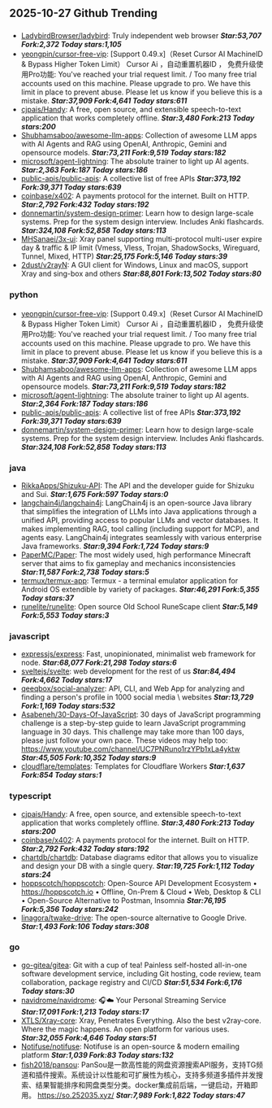 ## 2025-10-27 Github Trending

### 
* [LadybirdBrowser/ladybird](https://github.com/LadybirdBrowser/ladybird): Truly independent web browser ***Star:53,707 Fork:2,372 Today stars:1,105***
* [yeongpin/cursor-free-vip](https://github.com/yeongpin/cursor-free-vip): [Support 0.49.x]（Reset Cursor AI MachineID & Bypass Higher Token Limit） Cursor Ai ，自动重置机器ID ， 免费升级使用Pro功能: You've reached your trial request limit. / Too many free trial accounts used on this machine. Please upgrade to pro. We have this limit in place to prevent abuse. Please let us know if you believe this is a mistake. ***Star:37,909 Fork:4,641 Today stars:611***
* [cjpais/Handy](https://github.com/cjpais/Handy): A free, open source, and extensible speech-to-text application that works completely offline. ***Star:3,480 Fork:213 Today stars:200***
* [Shubhamsaboo/awesome-llm-apps](https://github.com/Shubhamsaboo/awesome-llm-apps): Collection of awesome LLM apps with AI Agents and RAG using OpenAI, Anthropic, Gemini and opensource models. ***Star:73,211 Fork:9,519 Today stars:182***
* [microsoft/agent-lightning](https://github.com/microsoft/agent-lightning): The absolute trainer to light up AI agents. ***Star:2,363 Fork:187 Today stars:186***
* [public-apis/public-apis](https://github.com/public-apis/public-apis): A collective list of free APIs ***Star:373,192 Fork:39,371 Today stars:639***
* [coinbase/x402](https://github.com/coinbase/x402): A payments protocol for the internet. Built on HTTP. ***Star:2,792 Fork:432 Today stars:192***
* [donnemartin/system-design-primer](https://github.com/donnemartin/system-design-primer): Learn how to design large-scale systems. Prep for the system design interview. Includes Anki flashcards. ***Star:324,108 Fork:52,858 Today stars:113***
* [MHSanaei/3x-ui](https://github.com/MHSanaei/3x-ui): Xray panel supporting multi-protocol multi-user expire day & traffic & IP limit (Vmess, Vless, Trojan, ShadowSocks, Wireguard, Tunnel, Mixed, HTTP) ***Star:25,175 Fork:5,146 Today stars:39***
* [2dust/v2rayN](https://github.com/2dust/v2rayN): A GUI client for Windows, Linux and macOS, support Xray and sing-box and others ***Star:88,801 Fork:13,502 Today stars:80***

### python
* [yeongpin/cursor-free-vip](https://github.com/yeongpin/cursor-free-vip): [Support 0.49.x]（Reset Cursor AI MachineID & Bypass Higher Token Limit） Cursor Ai ，自动重置机器ID ， 免费升级使用Pro功能: You've reached your trial request limit. / Too many free trial accounts used on this machine. Please upgrade to pro. We have this limit in place to prevent abuse. Please let us know if you believe this is a mistake. ***Star:37,909 Fork:4,641 Today stars:611***
* [Shubhamsaboo/awesome-llm-apps](https://github.com/Shubhamsaboo/awesome-llm-apps): Collection of awesome LLM apps with AI Agents and RAG using OpenAI, Anthropic, Gemini and opensource models. ***Star:73,211 Fork:9,519 Today stars:182***
* [microsoft/agent-lightning](https://github.com/microsoft/agent-lightning): The absolute trainer to light up AI agents. ***Star:2,364 Fork:187 Today stars:186***
* [public-apis/public-apis](https://github.com/public-apis/public-apis): A collective list of free APIs ***Star:373,192 Fork:39,371 Today stars:639***
* [donnemartin/system-design-primer](https://github.com/donnemartin/system-design-primer): Learn how to design large-scale systems. Prep for the system design interview. Includes Anki flashcards. ***Star:324,108 Fork:52,858 Today stars:113***

### java
* [RikkaApps/Shizuku-API](https://github.com/RikkaApps/Shizuku-API): The API and the developer guide for Shizuku and Sui. ***Star:1,675 Fork:597 Today stars:0***
* [langchain4j/langchain4j](https://github.com/langchain4j/langchain4j): LangChain4j is an open-source Java library that simplifies the integration of LLMs into Java applications through a unified API, providing access to popular LLMs and vector databases. It makes implementing RAG, tool calling (including support for MCP), and agents easy. LangChain4j integrates seamlessly with various enterprise Java frameworks. ***Star:9,394 Fork:1,724 Today stars:9***
* [PaperMC/Paper](https://github.com/PaperMC/Paper): The most widely used, high performance Minecraft server that aims to fix gameplay and mechanics inconsistencies ***Star:11,587 Fork:2,738 Today stars:5***
* [termux/termux-app](https://github.com/termux/termux-app): Termux - a terminal emulator application for Android OS extendible by variety of packages. ***Star:46,291 Fork:5,355 Today stars:37***
* [runelite/runelite](https://github.com/runelite/runelite): Open source Old School RuneScape client ***Star:5,149 Fork:5,553 Today stars:3***

### javascript
* [expressjs/express](https://github.com/expressjs/express): Fast, unopinionated, minimalist web framework for node. ***Star:68,077 Fork:21,298 Today stars:6***
* [sveltejs/svelte](https://github.com/sveltejs/svelte): web development for the rest of us ***Star:84,494 Fork:4,662 Today stars:17***
* [qeeqbox/social-analyzer](https://github.com/qeeqbox/social-analyzer): API, CLI, and Web App for analyzing and finding a person's profile in 1000 social media \ websites ***Star:13,729 Fork:1,169 Today stars:532***
* [Asabeneh/30-Days-Of-JavaScript](https://github.com/Asabeneh/30-Days-Of-JavaScript): 30 days of JavaScript programming challenge is a step-by-step guide to learn JavaScript programming language in 30 days. This challenge may take more than 100 days, please just follow your own pace. These videos may help too: https://www.youtube.com/channel/UC7PNRuno1rzYPb1xLa4yktw ***Star:45,505 Fork:10,352 Today stars:9***
* [cloudflare/templates](https://github.com/cloudflare/templates): Templates for Cloudflare Workers ***Star:1,637 Fork:854 Today stars:1***

### typescript
* [cjpais/Handy](https://github.com/cjpais/Handy): A free, open source, and extensible speech-to-text application that works completely offline. ***Star:3,480 Fork:213 Today stars:200***
* [coinbase/x402](https://github.com/coinbase/x402): A payments protocol for the internet. Built on HTTP. ***Star:2,792 Fork:432 Today stars:192***
* [chartdb/chartdb](https://github.com/chartdb/chartdb): Database diagrams editor that allows you to visualize and design your DB with a single query. ***Star:19,725 Fork:1,112 Today stars:24***
* [hoppscotch/hoppscotch](https://github.com/hoppscotch/hoppscotch): Open-Source API Development Ecosystem • https://hoppscotch.io • Offline, On-Prem & Cloud • Web, Desktop & CLI • Open-Source Alternative to Postman, Insomnia ***Star:76,195 Fork:5,356 Today stars:242***
* [linagora/twake-drive](https://github.com/linagora/twake-drive): The open-source alternative to Google Drive. ***Star:1,493 Fork:106 Today stars:308***

### go
* [go-gitea/gitea](https://github.com/go-gitea/gitea): Git with a cup of tea! Painless self-hosted all-in-one software development service, including Git hosting, code review, team collaboration, package registry and CI/CD ***Star:51,534 Fork:6,176 Today stars:30***
* [navidrome/navidrome](https://github.com/navidrome/navidrome): 🎧☁️ Your Personal Streaming Service ***Star:17,091 Fork:1,213 Today stars:17***
* [XTLS/Xray-core](https://github.com/XTLS/Xray-core): Xray, Penetrates Everything. Also the best v2ray-core. Where the magic happens. An open platform for various uses. ***Star:32,055 Fork:4,646 Today stars:51***
* [Notifuse/notifuse](https://github.com/Notifuse/notifuse): Notifuse is an open-source & modern emailing platform ***Star:1,039 Fork:83 Today stars:132***
* [fish2018/pansou](https://github.com/fish2018/pansou): PanSou是一款高性能的网盘资源搜索API服务，支持TG频道和插件搜索。系统设计以性能和可扩展性为核心，支持多频道多插件并发搜索、结果智能排序和网盘类型分类。docker集成前后端，一键启动，开箱即用。 https://so.252035.xyz/ ***Star:7,989 Fork:1,822 Today stars:47***
